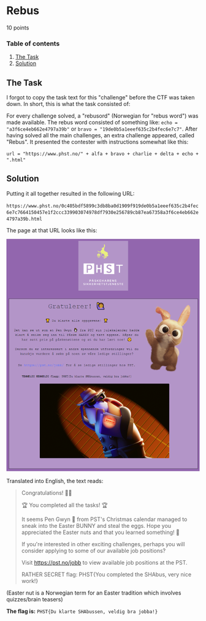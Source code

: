 # Rebus
10 points

### Table of contents
1. [The Task](#the-task)
2. [Solution](#solution)

## The Task
I forgot to copy the task text for this "challenge" before the CTF was taken down. In short, this is what the task consisted of:

For every challenge solved, a "rebusord" (Norwegian for "rebus word") was made available. The rebus word consisted of something like: `echo = "a3f6ce4eb662e4797a39b"` or `bravo = "19de0b5a1eeef635c2b4fec6e7c7"`. After having solved all the main challenges, an extra challenge appeared, called "Rebus". It presented the contester with instructions somewhat like this:
```
url = "https://www.phst.no/" + alfa + bravo + charlie + delta + echo + ".html"
```

## Solution
Putting it all together resulted in the following URL:

`https://www.phst.no/0c405bdf5899c3db8ba0d1909f919de0b5a1eeef635c2b4fec6e7c7664150457e1f2ccc339903074978df7930e256789cb87ea67358a3f6ce4eb662e4797a39b.html`

The page at that URL looks like this:

![screenshot.png](screenshot.png?raw=true)

Translated into English, the text reads:

>Congratulations! 🙋‍♀️
>
>🏆 You completed all the tasks! 🏆
> 
>It seems Pen Gwyn 🐧 from PST's Christmas calendar managed to sneak into the Easter BUNNY and steal the eggs. Hope you appreciated the Easter nuts and that you learned something! 🤗
>
>If you're interested in other exciting challenges, perhaps you will consider applying to some of our available job positions?
>
>Visit https://pst.no/jobb to view available job positions at the PST.
>
>RATHER SECRET flag: PHST{You completed the SHAbus, very nice work!}

(Easter nut is a Norwegian term for an Easter tradition which involves quizzes/brain teasers)

**The flag is:** `PHST{Du klarte SHAbussen, veldig bra jobba!}`
